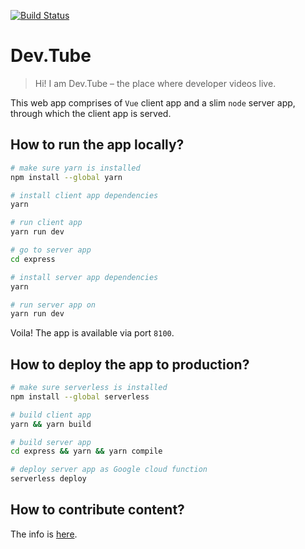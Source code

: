 [![Build Status](https://travis-ci.org/watch-devtube/web.svg?branch=master)](https://travis-ci.org/watch-devtube/web)

# Dev.Tube

> Hi! I am Dev.Tube – the place where developer videos live.

This web app comprises of `Vue` client app and a slim `node` server app, through which the client app is served.

## How to run the app locally?

``` bash
# make sure yarn is installed
npm install --global yarn

# install client app dependencies
yarn

# run client app
yarn run dev

# go to server app
cd express

# install server app dependencies 
yarn

# run server app on
yarn run dev
```

Voila! The app is available via port `8100`.

## How to deploy the app to production?

``` bash
# make sure serverless is installed
npm install --global serverless

# build client app
yarn && yarn build

# build server app
cd express && yarn && yarn compile

# deploy server app as Google cloud function
serverless deploy

```

## How to contribute content?
The info is [here](https://github.com/watch-devtube/contrib).

